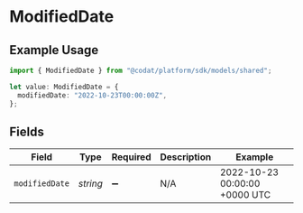 # ModifiedDate

## Example Usage

```typescript
import { ModifiedDate } from "@codat/platform/sdk/models/shared";

let value: ModifiedDate = {
  modifiedDate: "2022-10-23T00:00:00Z",
};
```

## Fields

| Field                         | Type                          | Required                      | Description                   | Example                       |
| ----------------------------- | ----------------------------- | ----------------------------- | ----------------------------- | ----------------------------- |
| `modifiedDate`                | *string*                      | :heavy_minus_sign:            | N/A                           | 2022-10-23 00:00:00 +0000 UTC |